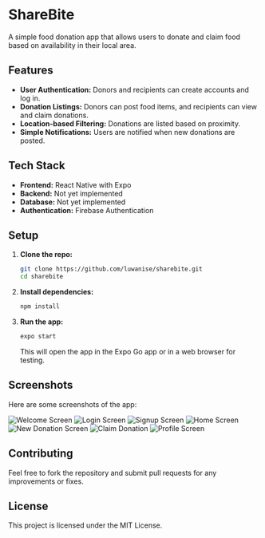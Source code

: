 # ShareBite

A simple food donation app that allows users to donate and claim food based on availability in their local area.

## Features

- **User Authentication:** Donors and recipients can create accounts and log in.
- **Donation Listings:** Donors can post food items, and recipients can view and claim donations.
- **Location-based Filtering:** Donations are listed based on proximity.
- **Simple Notifications:** Users are notified when new donations are posted.

## Tech Stack

- **Frontend:** React Native with Expo
- **Backend:** Not yet implemented
- **Database:** Not yet implemented
- **Authentication:** Firebase Authentication

## Setup

1. **Clone the repo:**

   ```bash
   git clone https://github.com/luwanise/sharebite.git
   cd sharebite
   ```

2. **Install dependencies:**

   ```bash
   npm install
   ```

3. **Run the app:**

   ```bash
   expo start
   ```

   This will open the app in the Expo Go app or in a web browser for testing.

## Screenshots

Here are some screenshots of the app:

![Welcome Screen](screenshots/welcome.jpg)
![Login Screen](screenshots/home.jpg)
![Signup Screen](screenshots/sign-up.jpg)
![Home Screen](screenshots/login.jpg)
![New Donation Screen](screenshots/new-donation.jpg)
![Claim Donation](screenshots/donation-details.jpg)
![Profile Screen](screenshots/profile.jpg)

## Contributing

Feel free to fork the repository and submit pull requests for any improvements or fixes.

## License

This project is licensed under the MIT License.